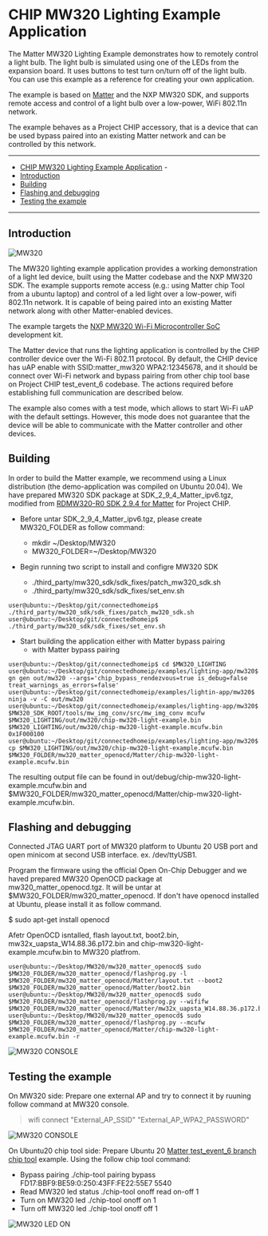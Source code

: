 # CHIP MW320 Lighting Example Application

The Matter MW320 Lighting Example demonstrates how to remotely control a
light bulb. The light bulb is simulated using one of the LEDs from the expansion
board. It uses buttons to test turn on/turn off of the light bulb. You can use
this example as a reference for creating your own application.

The example is based on
[Matter](https://github.com/project-chip/connectedhomeip) and the NXP MW320
SDK, and supports remote access and control of a light bulb over a low-power,
WiFi 802.11n network.

The example behaves as a Project CHIP accessory, that is a device that can be
used bypass paired into an existing Matter network and can be controlled by this
network.

<hr>

-   [CHIP MW320 Lighting Example Application](#chip-mw320-lighting-example-application) -
-   [Introduction](#introduction)
-   [Building](#building)
-   [Flashing and debugging](#flashdebug)
-   [Testing the example](#testing-the-example)

<hr>

<a name="intro"></a>

## Introduction

![MW320](../../platform/mw320/doc/images/mw320.jpg)

The MW320 lighting example application provides a working demonstration of a
light led device, built using the Matter codebase and the NXP MW320
SDK. The example supports remote access (e.g.: using Matter chip Tool from a ubuntu
laptop) and control of a led light over a low-power, wifi 802.11n network. It
is capable of being paired into an existing Matter network along with
other Matter-enabled devices.

The example targets the
[NXP MW320 Wi-Fi Microcontroller SoC](https://www.nxp.com/products/wireless/wi-fi-plus-bluetooth/88mw32x-802-11n-wi-fi-microcontroller-soc:88MW32X)
development kit.

The Matter device that runs the lighting application is controlled by the CHIP
controller device over the Wi-Fi 802.11 protocol. By default, the CHIP device has
uAP enable with SSID:matter_mw320 WPA2:12345678, and it should be connect over Wi-Fi
network and bypass pairing from other chip tool base on Project CHIP test_event_6 codebase. 
The actions required before establishing full communication are described below.

The example also comes with a test mode, which allows to start Wi-Fi uAP with the
default settings. However, this mode does not guarantee
that the device will be able to communicate with the Matter controller and other
devices.

<a name="building"></a>

## Building

In order to build the Matter example, we recommend using a Linux
distribution (the demo-application was compiled on Ubuntu 20.04). 
We have prepared MW320 SDK package at SDK_2_9_4_Matter_ipv6.tgz, modified from [RDMW320-R0 SDK 2.9.4 for Matter](https://mcuxpresso.nxp.com/) for Project CHIP. 

-   Before untar SDK_2_9_4_Matter_ipv6.tgz, please create MW320_FOLDER as follow command:
    -   mkdir ~/Desktop/MW320
    -   MW320_FOLDER=~/Desktop/MW320

-   Begin running two script to install and configre MW320 SDK
    -   ./third_party/mw320_sdk/sdk_fixes/patch_mw320_sdk.sh
    -   ./third_party/mw320_sdk/sdk_fixes/set_env.sh

```
user@ubuntu:~/Desktop/git/connectedhomeip$ ./third_party/mw320_sdk/sdk_fixes/patch_mw320_sdk.sh
user@ubuntu:~/Desktop/git/connectedhomeip$ ./third_party/mw320_sdk/sdk_fixes/set_env.sh
```

-   Start building the application either with Matter bypass pairing
    -   with Matter bypass pairing

```
user@ubuntu:~/Desktop/git/connectedhomeip$ cd $MW320_LIGHTING
user@ubuntu:~/Desktop/git/connectedhomeip/examples/lighting-app/mw320$ gn gen out/mw320 --args='chip_bypass_rendezvous=true is_debug=false treat_warnings_as_errors=false'
user@ubuntu:~/Desktop/git/connectedhomeip/examples/lightin-app/mw320$ ninja -v -C out/mw320
user@ubuntu:~/Desktop/git/connectedhomeip/examples/lighting-app/mw320$ $MW320_SDK_ROOT/tools/mw_img_conv/src/mw_img_conv mcufw $MW320_LIGHTING/out/mw320/chip-mw320-light-example.bin $MW320_LIGHTING/out/mw320/chip-mw320-light-example.mcufw.bin 0x1F000100
user@ubuntu:~/Desktop/git/connectedhomeip/examples/lighting-app/mw320$ cp $MW320_LIGHTING/out/mw320/chip-mw320-light-example.mcufw.bin $MW320_FOLDER/mw320_matter_openocd/Matter/chip-mw320-light-example.mcufw.bin
```

The resulting output file can be found in out/debug/chip-mw320-light-example.mcufw.bin and $MW320_FOLDER/mw320_matter_openocd/Matter/chip-mw320-light-example.mcufw.bin.

<a name="flashdebug"></a>

## Flashing and debugging

Connected JTAG UART port of MW320 platform to Ubuntu 20 USB port and open minicom at second USB interface. ex. /dev/ttyUSB1.

Program the firmware using the official Open On-Chip Debugger and we haved prepared MW320 OpenOCD package at mw320_matter_openocd.tgz.
It will be untar at $MW320_FOLDER/mw320_matter_openocd. If don't have openocd installed at Ubuntu, please install it as follow command.

$ sudo apt-get install openocd

Afetr OpenOCD isntalled, flash layout.txt, boot2.bin, mw32x_uapsta_W14.88.36.p172.bin and chip-mw320-light-example.mcufw.bin to MW320 platfrom.

```
user@ubuntu:~/Desktop/MW320/mw320_matter_openocd$ sudo $MW320_FOLDER/mw320_matter_openocd/flashprog.py -l $MW320_FOLDER/mw320_matter_openocd/Matter/layout.txt --boot2 $MW320_FOLDER/mw320_matter_openocd/Matter/boot2.bin
user@ubuntu:~/Desktop/MW320/mw320_matter_openocd$ sudo $MW320_FOLDER/mw320_matter_openocd/flashprog.py --wififw $MW320_FOLDER/mw320_matter_openocd/Matter/mw32x_uapsta_W14.88.36.p172.bin
user@ubuntu:~/Desktop/MW320/mw320_matter_openocd$ sudo $MW320_FOLDER/mw320_matter_openocd/flashprog.py --mcufw $MW320_FOLDER/mw320_matter_openocd/Matter/chip-mw320-light-example.mcufw.bin -r
```

![MW320 CONSOLE](../../platform/mw320/doc/images/mw320_console.jpg)

## Testing the example

On MW320 side:
Prepare one external AP and try to connect it by ruuning follow command at MW320 console.
> wifi connect "External_AP_SSID" "External_AP_WPA2_PASSWORD"

![MW320 CONSOLE](../../platform/mw320/doc/images/mw320_console.jpg)

On Ubuntu20 chip tool side:
Prepare Ubuntu 20 [Matter test_event_6 branch chip tool](https://github.com/project-chip/connectedhomeip/tree/test_event_6/examples/chip-tool) example.
Using the follow chip tool command:
-   Bypass pairing
./chip-tool pairing bypass FD17:BBF9:BE59:0:250:43FF:FE22:55E7 5540
-   Read MW320 led status
./chip-tool onoff read on-off 1
-   Turn on MW320 led
./chip-tool onoff on 1
-   Turn off MW320 led
./chip-tool onoff off 1

![MW320 LED ON](../../platform/mw320/doc/images/mw320_on.jpg)
